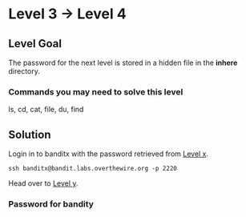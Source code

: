 # Level 3 → Level 4

## Level Goal

The password for the next level is stored in a hidden file in the **inhere** directory.

### Commands you may need to solve this level

ls, cd, cat, file, du, find

## Solution

Login in to banditx with the password retrieved from [Level x](../Level%20x%20→%20Level%20y/).

```
ssh banditx@bandit.labs.overthewire.org -p 2220
```

Head over to [Level y](../Level%20y%20→%20Level%20z/).

### Password for bandity